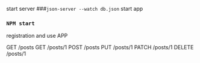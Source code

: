 start server 
###`json-server --watch db.json`
start app
### `NPM start`
registration 
and use APP


GET    /posts
GET    /posts/1
POST   /posts
PUT    /posts/1
PATCH  /posts/1
DELETE /posts/1